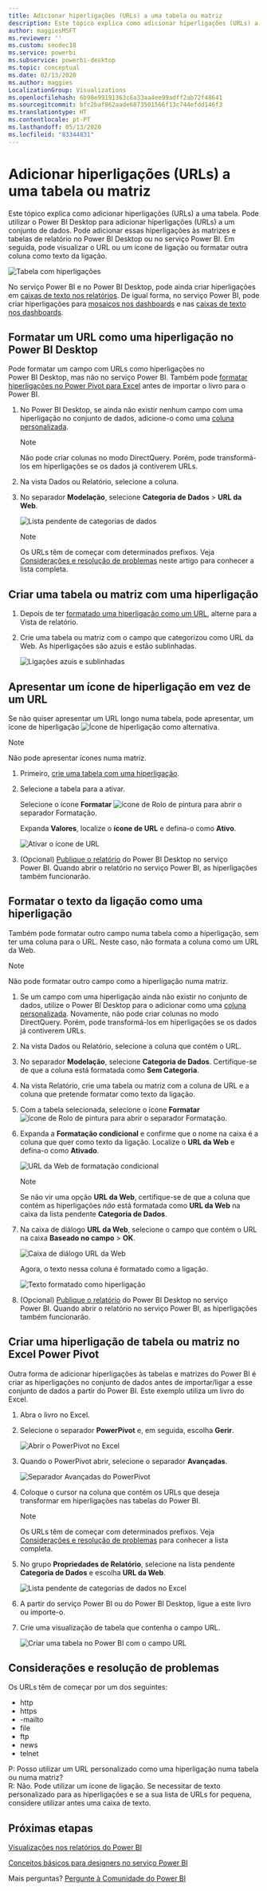 ```yaml
---
title: Adicionar hiperligações (URLs) a uma tabela ou matriz
description: Este tópico explica como adicionar hiperligações (URLs) a uma tabela. Pode utilizar o Power BI Desktop para adicionar hiperligações (URLs) a um conjunto de dados. Em seguida, no Power BI Desktop ou no serviço Power BI, pode adicionar essas hiperligações às matrizes e tabelas de relatório.
author: maggiesMSFT
ms.reviewer: ''
ms.custom: seodec18
ms.service: powerbi
ms.subservice: powerbi-desktop
ms.topic: conceptual
ms.date: 02/13/2020
ms.author: maggies
LocalizationGroup: Visualizations
ms.openlocfilehash: 6b98e99191363c6a33aa4ee99adff2ab72f48641
ms.sourcegitcommit: bfc2baf862aade6873501566f13c744efdd146f3
ms.translationtype: HT
ms.contentlocale: pt-PT
ms.lasthandoff: 05/13/2020
ms.locfileid: "83344831"
---
```

# <a name="add-hyperlinks-urls-to-a-table-or-matrix"></a>Adicionar hiperligações (URLs) a uma tabela ou matriz
Este tópico explica como adicionar hiperligações (URLs) a uma tabela. Pode utilizar o Power BI Desktop para adicionar hiperligações (URLs) a um conjunto de dados. Pode adicionar essas hiperligações às matrizes e tabelas de relatório no Power BI Desktop ou no serviço Power BI. Em seguida, pode visualizar o URL ou um ícone de ligação ou formatar outra coluna como texto da ligação.

![Tabela com hiperligações](media/power-bi-hyperlinks-in-tables/power-bi-url-link-text.png)

No serviço Power BI e no Power BI Desktop, pode ainda criar hiperligações em [caixas de texto nos relatórios](service-add-hyperlink-to-text-box.md). De igual forma, no serviço Power BI, pode criar hiperligações para [mosaicos nos dashboards](service-dashboard-edit-tile.md) e nas [caixas de texto nos dashboards](service-dashboard-add-widget.md). 


## <a name="format-a-url-as-a-hyperlink-in-power-bi-desktop"></a>Formatar um URL como uma hiperligação no Power BI Desktop

Pode formatar um campo com URLs como hiperligações no Power BI Desktop, mas não no serviço Power BI. Também pode [formatar hiperligações no Power Pivot para Excel](#create-a-table-or-matrix-hyperlink-in-excel-power-pivot) antes de importar o livro para o Power BI.

1. No Power BI Desktop, se ainda não existir nenhum campo com uma hiperligação no conjunto de dados, adicione-o como uma [coluna personalizada](../transform-model/desktop-common-query-tasks.md).

    > [!NOTE]
    > Não pode criar colunas no modo DirectQuery.  Porém, pode transformá-los em hiperligações se os dados já contiverem URLs.

2. Na vista Dados ou Relatório, selecione a coluna. 

3. No separador **Modelação**, selecione **Categoria de Dados** > **URL da Web**.
   
    ![Lista pendente de categorias de dados](media/power-bi-hyperlinks-in-tables/power-bi-format-web-url.png)

    > [!NOTE]
    > Os URLs têm de começar com determinados prefixos. Veja [Considerações e resolução de problemas](#considerations-and-troubleshooting) neste artigo para conhecer a lista completa.

## <a name="create-a-table-or-matrix-with-a-hyperlink"></a>Criar uma tabela ou matriz com uma hiperligação

1. Depois de ter [formatado uma hiperligação como um URL](#format-a-url-as-a-hyperlink-in-power-bi-desktop), alterne para a Vista de relatório.
2. Crie uma tabela ou matriz com o campo que categorizou como URL da Web. As hiperligações são azuis e estão sublinhadas.

    ![Ligações azuis e sublinhadas](media/power-bi-hyperlinks-in-tables/power-bi-url-blue-underline.png)


## <a name="display-a-hyperlink-icon-instead-of-a-url"></a>Apresentar um ícone de hiperligação em vez de um URL

Se não quiser apresentar um URL longo numa tabela, pode apresentar, um ícone de hiperligação ![Ícone de hiperligação](media/power-bi-hyperlinks-in-tables/power-bi-hyperlink-icon.png) como alternativa. 

> [!NOTE]
> Não pode apresentar ícones numa matriz.
   
1. Primeiro, [crie uma tabela com uma hiperligação](#create-a-table-or-matrix-with-a-hyperlink).

2. Selecione a tabela para a ativar.

    Selecione o ícone **Formatar** ![ícone de Rolo de pintura](media/power-bi-hyperlinks-in-tables/power-bi-paintroller.png) para abrir o separador Formatação.

    Expanda **Valores**, localize o **ícone de URL** e defina-o como **Ativo**.

    ![Ativar o ícone de URL](media/power-bi-hyperlinks-in-tables/power-bi-url-icon-on.png)

1. (Opcional) [Publique o relatório](desktop-upload-desktop-files.md) do Power BI Desktop no serviço Power BI. Quando abrir o relatório no serviço Power BI, as hiperligações também funcionarão.

## <a name="format-link-text-as-a-hyperlink"></a>Formatar o texto da ligação como uma hiperligação

Também pode formatar outro campo numa tabela como a hiperligação, sem ter uma coluna para o URL. Neste caso, não formata a coluna como um URL da Web.

> [!NOTE]
> Não pode formatar outro campo como a hiperligação numa matriz.

1. Se um campo com uma hiperligação ainda não existir no conjunto de dados, utilize o Power BI Desktop para o adicionar como uma [coluna personalizada](../transform-model/desktop-common-query-tasks.md). Novamente, não pode criar colunas no modo DirectQuery.  Porém, pode transformá-los em hiperligações se os dados já contiverem URLs.

2. Na vista Dados ou Relatório, selecione a coluna que contém o URL. 

3. No separador **Modelação**, selecione **Categoria de Dados**. Certifique-se de que a coluna está formatada como **Sem Categoria**.

2. Na vista Relatório, crie uma tabela ou matriz com a coluna de URL e a coluna que pretende formatar como texto da ligação.

3. Com a tabela selecionada, selecione o ícone **Formatar** ![ícone de Rolo de pintura](media/power-bi-hyperlinks-in-tables/power-bi-paintroller.png) para abrir o separador Formatação.

4. Expanda a **Formatação condicional** e confirme que o nome na caixa é a coluna que quer como texto da ligação. Localize o **URL da Web** e defina-o como **Ativado**.

    ![URL da Web de formatação condicional](media/power-bi-hyperlinks-in-tables/power-bi-format-conditional-web-url.png)

    > [!NOTE]
    > Se não vir uma opção **URL da Web**, certifique-se de que a coluna que contém as hiperligações *não* está formatada como **URL da Web** na caixa da lista pendente **Categoria de Dados**.

5. Na caixa de diálogo **URL da Web**, selecione o campo que contém o URL na caixa **Baseado no campo** > **OK**.

    ![Caixa de diálogo URL da Web](media/power-bi-hyperlinks-in-tables/power-bi-format-web-url-dialog.png)

    Agora, o texto nessa coluna é formatado como a ligação.

    ![Texto formatado como hiperligação](media/power-bi-hyperlinks-in-tables/power-bi-url-link-text.png)

1. (Opcional) [Publique o relatório](desktop-upload-desktop-files.md) do Power BI Desktop no serviço Power BI. Quando abrir o relatório no serviço Power BI, as hiperligações também funcionarão.

## <a name="create-a-table-or-matrix-hyperlink-in-excel-power-pivot"></a>Criar uma hiperligação de tabela ou matriz no Excel Power Pivot

Outra forma de adicionar hiperligações às tabelas e matrizes do Power BI é criar as hiperligações no conjunto de dados antes de importar/ligar a esse conjunto de dados a partir do Power BI. Este exemplo utiliza um livro do Excel.

1. Abra o livro no Excel.
2. Selecione o separador **PowerPivot** e, em seguida, escolha **Gerir**.
   
   ![Abrir o PowerPivot no Excel](media/power-bi-hyperlinks-in-tables/createhyperlinkinpowerpivot2.png)
1. Quando o PowerPivot abrir, selecione o separador **Avançadas**.
   
   ![Separador Avançadas do PowerPivot](media/power-bi-hyperlinks-in-tables/createhyperlinkinpowerpivot3.png)
4. Coloque o cursor na coluna que contém os URLs que deseja transformar em hiperligações nas tabelas do Power BI.
   
   > [!NOTE]
   > Os URLs têm de começar com determinados prefixos. Veja [Considerações e resolução de problemas](#considerations-and-troubleshooting) para conhecer a lista completa.
   > 
   
5. No grupo **Propriedades de Relatório**, selecione na lista pendente **Categoria de Dados** e escolha **URL da Web**. 
   
   ![Lista pendente de categorias de dados no Excel](media/power-bi-hyperlinks-in-tables/createhyperlinksnew.png)

6. A partir do serviço Power BI ou do Power BI Desktop, ligue a este livro ou importe-o.
7. Crie uma visualização de tabela que contenha o campo URL.
   
   ![Criar uma tabela no Power BI com o campo URL](media/power-bi-hyperlinks-in-tables/hyperlinksintables.gif)

## <a name="considerations-and-troubleshooting"></a>Considerações e resolução de problemas

Os URLs têm de começar por um dos seguintes:
- http
- https
- -mailto
- file
- ftp
- news
- telnet

P: Posso utilizar um URL personalizado como uma hiperligação numa tabela ou numa matriz?    
R: Não. Pode utilizar um ícone de ligação. Se necessitar de texto personalizado para as hiperligações e se a sua lista de URLs for pequena, considere utilizar antes uma caixa de texto.


## <a name="next-steps"></a>Próximas etapas
[Visualizações nos relatórios do Power BI](../visuals/power-bi-report-visualizations.md)

[Conceitos básicos para designers no serviço Power BI](../fundamentals/service-basic-concepts.md)

Mais perguntas? [Pergunte à Comunidade do Power BI](https://community.powerbi.com/)
